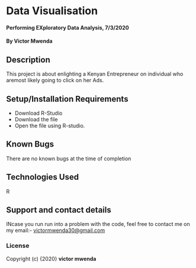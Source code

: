 # Data Visualisation
#### Performing EXploratory Data Analysis, 7/3/2020
#### By **Victor Mwenda**
## Description
This project is about enlighting a Kenyan Entrepreneur on individual who aremost likely going to click on her Ads.
## Setup/Installation Requirements
* Download R-Studio
* Download the file
* Open the file using R-studio.


## Known Bugs
There are no known bugs at the time of completion

## Technologies Used
R

## Support and contact details
INcase you run run into a problem  with the code, feel free to contact me on my email:- victormwenda30@gmail.com

### License
Copyright (c) {2020} **victor mwenda**
